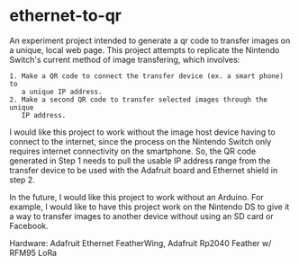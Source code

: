 # ethernet-to-qr
An experiment project intended to generate a qr code to transfer images on
a unique, local web page. This project attempts to replicate the Nintendo
Switch's current method of image transfering, which involves:

    1. Make a QR code to connect the transfer device (ex. a smart phone) to
       a unique IP address. 
    2. Make a second QR code to transfer selected images through the unique
       IP address.

I would like this project to work without the image host device having to 
connect to the internet, since the process on the Nintendo Switch only requires 
internet connectivity on the smartphone. So, the QR code generated in Step 1 
needs to pull the usable IP address range from the transfer device to be used
with the Adafruit board and Ethernet shield in step 2. 

In the future, I would like this project to work without an Arduino. For example, 
I would like to have this project work on the Nintendo DS to give it a way to 
transfer images to another device without using an SD card or Facebook. 

Hardware: Adafruit Ethernet FeatherWing, Adafruit Rp2040 Feather w/ RFM95 LoRa